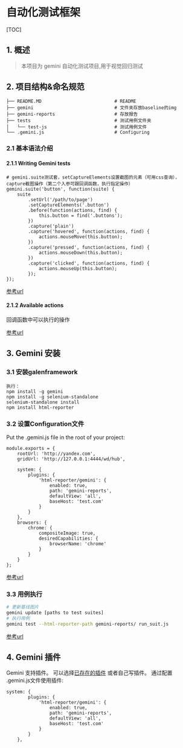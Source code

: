 # 自动化测试框架

[TOC]

## 1.  概述

> 本项目为 gemini 自动化测试项目,用于视觉回归测试

## 2. 项目结构&命名规范

```shell
├── README.MD							# README
├── gemini                              # 文件夹存放baseline的img	
├── gemini-reports                      # 存放报告		                             
├── tests								# 测试用例文件夹
│   └── test-js                         # 测试用例文件
└── .gemini.js                          # Configuring
```


### 2.1 基本语法介绍
#### 2.1.1 Writing Gemini tests
```shell
# gemini.suite测试套，setCaptureElements设置截图的元素（可用css查询），capture截图操作（第二个入参可跟回调函数，执行指定操作）
gemini.suite('button', function(suite) {
    suite
        .setUrl('/path/to/page')
        .setCaptureElements('.button')
        .before(function(actions, find) {
            this.button = find('.buttons');
        })
        .capture('plain')
        .capture('hovered', function(actions, find) {
            actions.mouseMove(this.button);
        })
        .capture('pressed', function(actions, find) {
            actions.mouseDown(this.button);
        })
        .capture('clicked', function(actions, find) {
            actions.mouseUp(this.button);
        });
});
```
[参考url](https://github.com/gemini-testing/gemini/blob/master/doc/tests.md)

#### 2.1.2 Available actions
回调函数中可以执行的操作

[参考url](https://github.com/gemini-testing/gemini/blob/master/doc/tests.md#available-actions)

## 3. Gemini 安装

### 3.1 安装galenframework

```shell
执行：
npm install -g gemini
npm install -g selenium-standalone
selenium-standalone install
npm install html-reporter
```


### 3.2 设置Configuration文件

Put the .gemini.js file in the root of your project:
```shell
module.exports = {
    rootUrl: 'http://yandex.com',
    gridUrl: 'http://127.0.0.1:4444/wd/hub',

    system: {
        plugins: {
            'html-reporter/gemini': {
                enabled: true,
                path: 'gemini-reports',
                defaultView: 'all',
                baseHost: 'test.com'
            }
        }
    },
    browsers: {
        chrome: {
            compositeImage: true,
            desiredCapabilities: {
                browserName: 'chrome'
            }
        }
    }
};
```
[参考url](https://github.com/gemini-testing/gemini/blob/master/doc/config.md)

### 3.3 用例执行

```bash
# 更新基线图片
gemini update [paths to test suites]
# 执行用例
gemini test --html-reporter-path gemini-reports/ run_suit.js
```
[参考url](https://github.com/gemini-testing/gemini/blob/master/doc/commands.md)

## 4. Gemini 插件
Gemini 支持插件。 可以选择[已存在的插件](https://www.npmjs.com/search?q=keywords:gemini-plugin) 或者自己写插件。 通过配置 .gemini.js文件使用插件:
```shell
system: {
        plugins: {
            'html-reporter/gemini': {
                enabled: true,
                path: 'gemini-reports',
                defaultView: 'all',
                baseHost: 'test.com'
            }
        }
    },
```

